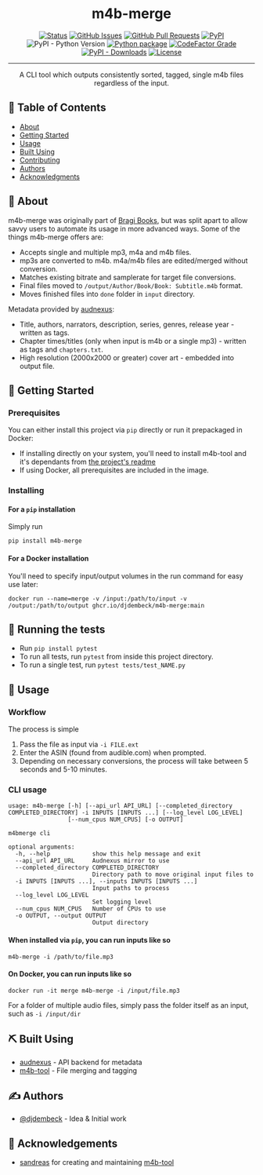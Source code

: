 
<h1 align="center">m4b-merge</h1>

<div align="center">

[![Status](https://img.shields.io/badge/status-active-success.svg)]()
[![GitHub Issues](https://img.shields.io/github/issues/djdembeck/m4b-merge.svg)](https://github.com/djdembeck/m4b-merge/issues)
[![GitHub Pull Requests](https://img.shields.io/github/issues-pr/djdembeck/m4b-merge.svg)](https://github.com/djdembeck/m4b-merge/pulls)
[![PyPI](https://img.shields.io/pypi/v/m4b-merge)](https://pypi.org/project/m4b-merge/)
![PyPI - Python Version](https://img.shields.io/pypi/pyversions/m4b-merge?style=flat)
[![Python package](https://github.com/djdembeck/m4b-merge/actions/workflows/build.yml/badge.svg)](https://github.com/djdembeck/m4b-merge/actions/workflows/build.yml)
[![CodeFactor Grade](https://img.shields.io/codefactor/grade/github/djdembeck/m4b-merge)](https://www.codefactor.io/repository/github/djdembeck/m4b-merge)
[![PyPI - Downloads](https://img.shields.io/pypi/dm/m4b-merge)](https://pypi.org/project/m4b-merge/)
[![License](https://img.shields.io/github/license/djdembeck/m4b-merge)](https://github.com/djdembeck/m4b-merge/blob/develop/LICENSE)

</div>

---

<p align="center"> A CLI tool which outputs consistently sorted, tagged, single m4b files regardless of the input.
    <br> 
</p>

## 📝 Table of Contents

- [About](#about)
- [Getting Started](#getting_started)
- [Usage](#usage)
- [Built Using](#built_using)
- [Contributing](../CONTRIBUTING.md)
- [Authors](#authors)
- [Acknowledgments](#acknowledgement)

## 🧐 About <a name = "about"></a>

m4b-merge was originally part of [Bragi Books](https://github.com/djdembeck/bragibooks), but was split apart to allow savvy users to automate its usage in more advanced ways. Some of the things m4b-merge offers are:

- Accepts single and multiple mp3, m4a and m4b files.
- mp3s are converted to m4b. m4a/m4b files are edited/merged without conversion.
- Matches existing bitrate and samplerate for target file conversions.
- Final files moved to `/output/Author/Book/Book: Subtitle.m4b` format.
- Moves finished files into `done` folder in `input` directory.

Metadata provided by [audnexus](https://github.com/laxamentumtech/audnexus):

- Title, authors, narrators, description, series, genres, release year - written as tags.
- Chapter times/titles (only when input is m4b or a single mp3) - written as tags and `chapters.txt`.
- High resolution (2000x2000 or greater) cover art - embedded into output file.

## 🏁 Getting Started <a name = "getting_started"></a>

### Prerequisites

You can either install this project via `pip` directly or run it prepackaged in Docker:
- If installing directly on your system, you'll need to install m4b-tool and it's dependants from [the project's readme](https://github.com/sandreas/m4b-tool#installation)
- If using Docker, all prerequisites are included in the image.

### Installing

#### For a `pip` installation

Simply run

```
pip install m4b-merge
```

#### For a Docker installation

You'll need to specify input/output volumes in the run command for easy use later:

```
docker run --name=merge -v /input:/path/to/input -v /output:/path/to/output ghcr.io/djdembeck/m4b-merge:main
```

## 🔧 Running the tests <a name = "tests"></a>

- Run `pip install pytest`
- To run all tests, run `pytest` from inside this project directory.
- To run a single test, run `pytest tests/test_NAME.py`

## 🎈 Usage <a name="usage"></a>

### Workflow
The process is simple
1. Pass the file as input via `-i FILE.ext`
2. Enter the ASIN (found from audible.com) when prompted.
3. Depending on necessary conversions, the process will take between 5 seconds and 5-10 minutes.

### CLI usage
```
usage: m4b-merge [-h] [--api_url API_URL] [--completed_directory COMPLETED_DIRECTORY] -i INPUTS [INPUTS ...] [--log_level LOG_LEVEL]
                 [--num_cpus NUM_CPUS] [-o OUTPUT]

m4bmerge cli

optional arguments:
  -h, --help            show this help message and exit
  --api_url API_URL     Audnexus mirror to use
  --completed_directory COMPLETED_DIRECTORY
                        Directory path to move original input files to
  -i INPUTS [INPUTS ...], --inputs INPUTS [INPUTS ...]
                        Input paths to process
  --log_level LOG_LEVEL
                        Set logging level
  --num_cpus NUM_CPUS   Number of CPUs to use
  -o OUTPUT, --output OUTPUT
                        Output directory
```

#### When installed via `pip`, you can run inputs like so

```
m4b-merge -i /path/to/file.mp3
```

#### On Docker, you can run inputs like so

```
docker run -it merge m4b-merge -i /input/file.mp3
```

For a folder of multiple audio files, simply pass the folder itself as an input, such as `-i /input/dir`

## ⛏️ Built Using <a name = "built_using"></a>

- [audnexus](https://github.com/laxamentumtech/audnexus) - API backend for metadata
- [m4b-tool](https://github.com/sandreas/m4b-tool) - File merging and tagging

## ✍️ Authors <a name = "authors"></a>

- [@djdembeck](https://github.com/djdembeck) - Idea & Initial work

## 🎉 Acknowledgements <a name = "acknowledgement"></a>

- [sandreas](https://github.com/sandreas) for creating and maintaining [m4b-tool](https://github.com/sandreas/m4b-tool)